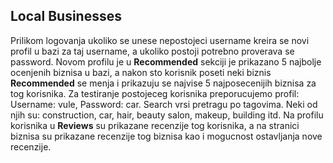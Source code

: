 ## **Local Businesses**

Prilikom logovanja ukoliko se unese nepostojeci username kreira se novi profil u bazi za taj username, a ukoliko postoji potrebno proverava se password.
Novom profilu je u **Recommended** sekciji je prikazano 5 najbolje ocenjenih biznisa u bazi, a nakon sto korisnik poseti neki biznis **Recommended** se menja i prikazuju se najvise 5 najposecenijih biznisa za tog korisnika.
Za testiranje postojeceg korisnika preporucujemo profil: Username: vule, Password: car.
Search vrsi pretragu po tagovima. Neki od njih su: construction, car, hair, beauty salon, makeup, building itd.
Na profilu korisnika u **Reviews** su prikazane recenzije tog korisnika, a na stranici biznisa su prikazane recenzije tog biznisa kao i mogucnost ostavljanja nove recenzije.
